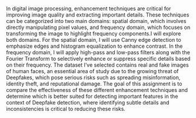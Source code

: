 
In digital image processing, enhancement techniques are critical for improving image  quality and extracting important details. These techniques can be categorized into two  main domains: spatial domain, which involves directly manipulating pixel values, and  frequency domain, which focuses on transforming the image to highlight frequency  components.I will explore both domains. For the spatial domain, I  will use Canny edge detection to emphasize edges and histogram equalization to enhance  contrast. In the frequency domain, I will apply high-pass and low-pass filters along with  the Fourier Transform to selectively enhance or suppress specific details based on their  frequency. The dataset I’ve selected contains real and fake images of human faces, an  essential area of study due to the growing threat of Deepfakes, which pose serious risks  such as spreading misinformation, identity theft, and reputational damage. The goal of  this assignment is to compare the effectiveness of these different enhancement techniques  and determine which is better suited for detecting important features in the context of  Deepfake detection, where identifying subtle details and inconsistencies is critical to  reducing these risks. 
